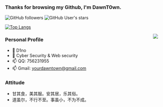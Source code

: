 ### Thanks for browsing my Github, I'm DawnT0wn.

![GitHub followers](https://img.shields.io/github/followers/DawnT0wn?style=social)   ![GitHub User's stars](https://img.shields.io/github/stars/DawnT0wn?style=social)

[![Top Langs](https://profile-counter.glitch.me/DawnT0wn/count.svg)](https://github.com/DawnT0wn)

<img align="right" src="https://github-readme-stats.vercel.app/api?username=DawnT0wn&show_icons=true&theme=radical">

### Personal Profile
 - 🔭 D1no
 - 🌱 Cyber Security & Web security
 - 📫 QQ: 756231955
 - 📫 Gmail: yourdawntown@gmail.com

### Attitude
 - 甘其食，美其服。安其居，乐其俗。
 - 道虽尔，不行不至。事虽小，不为不成。
